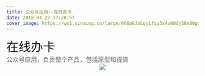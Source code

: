 ```yaml
---
title: 公众号应用--在线办卡
date: 2018-04-27 17:28:57
cover_image: https://ws1.sinaimg.cn/large/006pEJoLgy1fqy3x4v80dj30m80gogsl.jpg
---
```

<div align="center">
    <div align="left" style="width:1200px;">
    <div ><font size="6" color=#1a1a1a>在线办卡</font></div>
    <font size="3" color=#666666>公众号应用，负责整个产品，包括原型和视觉</font>
    </div>
    <img class="img-fluid project-img" src="https://ws1.sinaimg.cn/large/006pEJoLgy1fqy3x5f7m0j30xc653ner.jpg" />
</div>